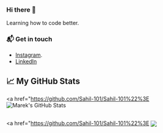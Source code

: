### Hi there :wave:

Learning how to code better.
### :mailbox_with_mail:  Get in touch

 - [Instagram](instagram.com/pranayprajapati.).
 - [LinkedIn](https://www.linkedin.com/in/pranay-prajapati-ba510b185/)

## &#x1f4c8; My GitHub Stats

<a href="https://github.com/Sahil-101/Sahil-101%22%3E
  <img align="center" src="https://github-readme-stats.vercel.app/api?username=Sahil-101&show_icons=true&line_height=27&count_private=true&title_color=ffffff&text_color=c9cacc&icon_color=2bbc8a&bg_color=1d1f21" alt="Marek's GitHub Stats" />
</a>

## 

<a href="https://github.com/Sahil-101/Sahil-101%22%3E
  <img align="center" src="https://github-readme-stats.vercel.app/api/top-langs/?username=Sahil-101&title_color=ffffff&text_color=c9cacc&icon_color=2bbc8a&bg_color=1d1f21&langs_count=10&layout=compact" />
</a>

<!--
Sahil-101/Sahil-101 is a :sparkles: special :sparkles: repository because its README.md (this file) appears on your GitHub profile.

Here are some ideas to get you started:

- :telescope: I’m currently working on ...
- :seedling: I’m currently learning ...
- :people_with_bunny_ears_partying: I’m looking to collaborate on ...
- :thinking: I’m looking for help with ...
- :speech_balloon: Ask me about ...
- :mailbox: How to reach me: ...
- :smile: Pronouns: ...
- :zap: Fun fact: ...
-->
